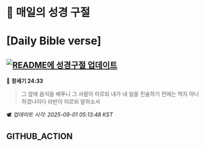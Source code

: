 # 🙏 매일의 성경 구절
# [Daily Bible verse]
## [![README에 성경구절 업데이트](https://github.com/DONGSUKA/first_test/actions/workflows/update-readme-bible.yml/badge.svg)](https://github.com/DONGSUKA/first_test/actions/workflows/update-readme-bible.yml)
<!-- START_BIBLE_VERSE -->
📖 **창세기 24:33**
> 그 앞에 음식을 베푸니 그 사람이 이르되 내가 내 일을 진술하기 전에는 먹지 아니하겠나이다 라반이 이르되 말하소서

🕊️ _업데이트 시각: 2025-09-01 05:13:48 KST_
  <!-- END_BIBLE_VERSE -->
## GITHUB_ACTION
